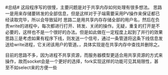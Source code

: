 #总结#
这段程序写的很慢，主要问题是对于共享内存如何处理有很多想法。
思路一是用来存储要转发的全部信息，但是这样对于子端需要采用PV操作来保证都已经读取完毕，所以会导致延时
思路二是用共享内存存储全部的用户名，然后在负责write的进程中，每次都进行打开、转发、关闭的操作。无疑，重复的打开是不必要的，这样也不是一个很好的办法。但是如此做在一定程度上起到了并行的效果
思路三是考虑如果有程序下线，则发送一个信号，通过一条管道将这条下线信息发送给write进程，它关闭该用户的管道。，具体实现是在共享内存中查找并删除之。

目前的思路不多，因为进程不共享资源，而服务器模型更适合用共享资源的方式来操作，故而socket会是一个更好的选择，fork实现这样的功能可见其局限性，甚至不如select来的方便一些
